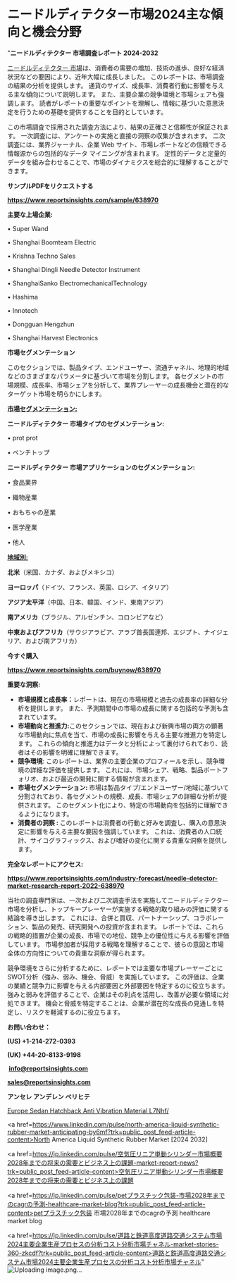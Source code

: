 # ニードルディテクター市場2024主な傾向と機会分野

"<strong>ニードルディテクター 市場調査レポート 2024-2032</strong>

<a href=https://www.reportsinsights.com/sample/638970>ニードルディテクター 市場</a>は、消費者の需要の増加、技術の進歩、良好な経済状況などの要因により、近年大幅に成長しました。 このレポートは、市場調査の結果の分析を提供します。 通貨のサイズ、成長率、消費者行動に影響を与える主な傾向について説明します。 また、主要企業の競争環境と市場シェアも強調します。 読者がレポートの重要なポイントを理解し、情報に基づいた意思決定を行うための基礎を提供することを目的としています。

この市場調査で採用された調査方法により、結果の正確さと信頼性が保証されます。 一次調査には、アンケートの実施と直接の洞察の収集が含まれます。 二次調査には、業界ジャーナル、企業 Web サイト、市場レポートなどの信頼できる情報源からの包括的なデータ マイニングが含まれます。 定性的データと定量的データを組み合わせることで、市場のダイナミクスを総合的に理解することができます。

<strong><b>サンプルPDFをリクエストする</b></strong>

<a href=https://www.reportsinsights.com/sample/638970><strong><u>https://www.reportsinsights.com/sample/638970</u></strong></a>

<strong>主要な上場企業:</strong>

• Super Wand

• Shanghai Boomteam Electric

• Krishna Techno Sales

• Shanghai Dingli Needle Detector Instrument

• ShanghaiSanko ElectromechanicalTechnology

• Hashima

• Innotech

• Dongguan Hengzhun

• Shanghai Harvest Electronics

<strong>市場セグメンテーション</strong>

このセクションでは、製品タイプ、エンドユーザー、流通チャネル、地理的地域などのさまざまなパラメータに基づいて市場を分割します。 各セグメントの市場規模、成長率、市場シェアを分析して、業界プレーヤーの成長機会と潜在的なターゲット市場を明らかにします。

<strong><u>市場セグメンテーション</u></strong><strong><u>:</u></strong>

<strong>ニードルディテクター 市場タイプのセグメンテーション:</strong>

• prot prot

• ベンチトップ

<strong>ニードルディテクター 市場アプリケーションのセグメンテーション:</strong>

• 食品業界

• 織物産業

• おもちゃの産業

• 医学産業

• 他人

<strong><u>地域別</u></strong><strong><u>:</u></strong>

<strong>北米</strong>（米国、カナダ、およびメキシコ）

<strong>ヨーロッパ</strong>（ドイツ、フランス、英国、ロシア、イタリア）

<strong>アジア太平洋</strong>（中国、日本、韓国、インド、東南アジア）

<strong>南アメリカ</strong>（ブラジル、アルゼンチン、コロンビアなど）

<strong>中東およびアフリカ</strong>（サウジアラビア、アラブ首長国連邦、エジプト、ナイジェリア、および南アフリカ）

<strong>今すぐ購入</strong>

<a href=https://www.reportsinsights.com/buynow/638970><strong><u>https://www.reportsinsights.com/buynow/638970</u></strong></a>

<strong>重要な洞察:</strong>
<ul>
  <li><strong>市場規模と成長率：</strong>レポートは、現在の市場規模と過去の成長率の詳細な分析を提供します。 また、予測期間中の市場の成長に関する包括的な予測も含まれています。</li>
  <li><strong>市場動向と推進力:</strong>このセクションでは、現在および新興市場の両方の顕著な市場動向に焦点を当て、市場の成長に影響を与える主要な推進力を特定します。 これらの傾向と推進力はデータと分析によって裏付けられており、読者はその影響を明確に理解できます。</li>
  <li><strong>競争環境</strong>: このレポートは、業界の主要企業のプロフィールを示し、競争環境の詳細な評価を提供します。 これには、市場シェア、戦略、製品ポートフォリオ、および最近の開発に関する情報が含まれます。</li>
  <li><strong>市場セグメンテーション: </strong>市場は製品タイプ/エンドユーザー/地域に基づいて分割されており、各セグメントの規模、成長、市場シェアの詳細な分析が提供されます。 このセグメント化により、特定の市場動向を包括的に理解できるようになります。</li>
  <li><strong>消費者の洞察 : </strong>このレポートは消費者の行動と好みを調査し、購入の意思決定に影響を与える主要な要因を強調しています。 これは、消費者の人口統計、サイコグラフィックス、および嗜好の変化に関する貴重な洞察を提供します。</li>
</ul>
<strong>完全なレポートにアクセス:</strong>

<a href=https://www.reportsinsights.com/industry-forecast/needle-detector-market-research-report-2022-638970><strong><u><b>https://www.reportsinsights.com/industry-forecast/needle-detector-market-research-report-2022-638970</b></u></strong></a>

当社の調査専門家は、一次および二次調査手法を実施してニードルディテクター市場を分析し、トップキープレーヤーが実施する戦略的取り組みの評価に関する結論を導き出します。 これには、合併と買収、パートナーシップ、コラボレーション、製品の発売、研究開発への投資が含まれます。 レポートでは、これらの戦略的措置が企業の成長、市場での地位、競争上の優位性に与える影響を評価しています。 市場参加者が採用する戦略を理解することで、彼らの意図と市場全体の方向性についての貴重な洞察が得られます。

競争環境をさらに分析するために、レポートでは主要な市場プレーヤーごとにSWOT分析（強み、弱み、機会、脅威）を実施しています。 この評価は、企業の業績と競争力に影響を与える内部要因と外部要因を特定するのに役立ちます。 強みと弱みを評価することで、企業はその利点を活用し、改善が必要な領域に対処できます。 機会と脅威を特定することは、企業が潜在的な成長の見通しを特定し、リスクを軽減するのに役立ちます。

<strong>お問い合わせ：</strong>

<strong>(US) +1-214-272-0393</strong>

<strong>(UK) +44-20-8133-9198</strong>

<strong> </strong><a href=info@reportsinsights.com><strong><u>info@reportsinsights.com</u></strong></a>

<a href=sales@reportsinsights.com><strong><u>sales@reportsinsights.com</u></strong></a>

<strong>アンセレ アンデレン ベリヒテ</strong>

<a href=https://www.linkedin.com/pulse/europe-sedan-hatchback-anti-vibration-material-l7nhf/>Europe Sedan Hatchback Anti Vibration Material L7Nhf/</a>

<a href=https://www.linkedin.com/pulse/north-america-liquid-synthetic-rubber-market-anticipating-by6mf?trk=public_post_feed-article-content>North America Liquid Synthetic Rubber Market [2024 2032]</a>

<a href=https://jp.linkedin.com/pulse/空気圧リニア単動シリンダー市場概要2028年までの将来の需要とビジネス上の課題-market-report-news?trk=public_post_feed-article-content>空気圧リニア単動シリンダー市場概要2028年までの将来の需要とビジネス上の課題</a>

<a href=https://jp.linkedin.com/pulse/petプラスチック包装-市場2028年までのcagrの予測-healthcare-market-blog?trk=public_post_feed-article-content>petプラスチック包装 市場2028年までのcagrの予測 healthcare market blog</a>

<a href=https://jp.linkedin.com/pulse/道路と鉄道高度道路交通システム市場2024主要企業生産プロセスの分析コスト分析市場チャネル-market-stories-360-zkcdf?trk=public_post_feed-article-content>道路と鉄道高度道路交通システム市場2024主要企業生産プロセスの分析コスト分析市場チャネル</a>"
![Uploading image.png…]()
